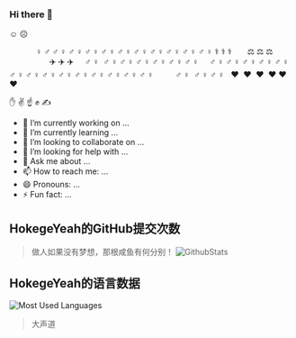 ### Hi there 👋
☺️ ☹️


‍ ‍ ‍ ‍ ‍ ‍ ‍ ‍ ‍ ‍ ‍ ‍ ‍♀️ ‍♂️ ‍♂️ ‍♀️ ‍♂️ ‍♀️ ‍♂️ ‍♀️ ‍♂️ ‍♀️ ‍♂️ ‍♀️ ‍♂️ ‍♀️ ‍♂️ ‍♀️ ‍♂️ ‍♀️ ‍♂️ ‍♀️ ‍♂️ ‍♀️ ‍⚕️ ‍⚕️ ‍⚕️ ‍ ‍ ‍ ‍ ‍ ‍ ‍⚖️ ‍⚖️ ‍⚖️ ‍ ‍ ‍ ‍ ‍ ‍ ‍ ‍ ‍ ‍ ‍ ‍ ‍ ‍ ‍ ‍ ‍ ‍ ‍ ‍ ‍ ‍ ‍ ‍ ‍ ‍ ‍ ‍✈️ ‍✈️ ‍✈️ ‍ ‍ ‍ ‍ ‍ ‍ ‍♂️ ‍♀️ ️ ️‍♂️ ️‍♀️ ‍♂️ ‍♀️ ‍♂️ ‍♀️ ‍♂️ ‍♀️ ‍♂️ ‍♀️ ‍♂️ ‍♀️ ‍ ‍ ‍ ‍ ‍♂️ ‍♀️ ‍♂️ ‍♀️ ‍♂️ ‍♀️ ‍♂️ ‍♀️ ‍♂️ ‍♀️ ‍♂️ ‍♀️ ‍♂️ ‍♀️ ‍♂️ ‍♀️ ‍♂️ ‍♀️ ‍♂️ ‍♀️ ‍♂️ ‍♀️ ‍♂️ ‍♀️ ‍♂️ ‍♀️ ‍♂️ ‍♀️ ‍ ‍ ‍ ‍ ‍ ‍ ‍ ‍ ‍ ‍♂️ ‍♀️ ️ ‍♂️ ‍♀️ ‍♂️ ‍♀️ ‍ ‍ ‍❤️‍ ‍ ‍❤️‍ ‍ ‍❤️‍ ‍ ‍❤️‍ ‍❤️‍ ‍❤️‍ ‍ ‍ ‍ ‍ ‍ ‍ ‍ ‍ ‍ ‍ ‍ ‍ ‍ ‍ ‍ ‍ ‍ ‍ ‍ ‍ ‍ ‍ ‍ ‍ ‍ ‍ ‍ ‍ ‍ ‍ ‍ ‍ ‍ ‍ ‍ ‍ ‍ ‍ ‍ ‍ ‍ ‍ ‍ ‍ ‍ ‍ ‍ ‍ ‍ ‍ ‍ ‍ ‍ ‍ ‍ ️


️✋ ✌️ ☝️ ✊ ✍️

- 🔭 I’m currently working on ...
- 🌱 I’m currently learning ...
- 👯 I’m looking to collaborate on ...
- 🤔 I’m looking for help with ...
- 💬 Ask me about ...
- 📫 How to reach me: ...
- 😄 Pronouns: ...
- ⚡ Fun fact: ...

<!--
**HokageYeah/HokageYeah** is a ✨ _special_ ✨ repository because its `README.md` (this file) appears on your GitHub profile.

Here are some ideas to get you started:

- 🔭 I’m currently working on ...
- 🌱 I’m currently learning ...
- 👯 I’m looking to collaborate on ...
- 🤔 I’m looking for help with ...
- 💬 Ask me about ...
- 📫 How to reach me: ...
- 😄 Pronouns: ...
- ⚡ Fun fact: ...
-->

## HokegeYeah的GitHub提交次数
 >做人如果没有梦想，那根咸鱼有何分别！
![GithubStats](https://github-readme-stats.vercel.app/api?username=HokageYeah&show_icons=true&theme=dark&count_private=true)
## HokegeYeah的语言数据
![Most Used Languages](https://github-readme-stats.vercel.app/api/top-langs/?username=HokageYeah&theme=dark&layout=compact)
 >大声道
